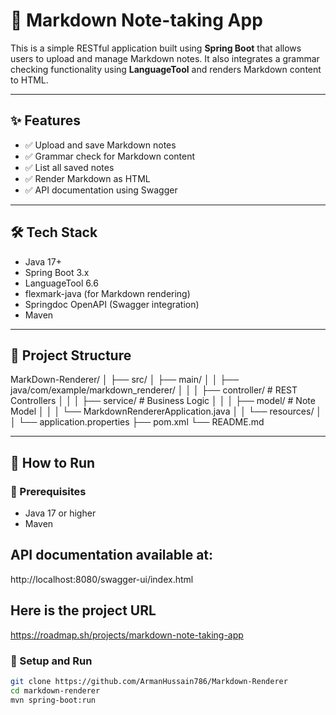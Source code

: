 # 📓 Markdown Note-taking App

This is a simple RESTful application built using **Spring Boot** that allows users to upload and manage Markdown notes. It also integrates a grammar checking functionality using **LanguageTool** and renders Markdown content to HTML.

---

## ✨ Features

- ✅ Upload and save Markdown notes
- ✅ Grammar check for Markdown content
- ✅ List all saved notes
- ✅ Render Markdown as HTML
- ✅ API documentation using Swagger

---

## 🛠 Tech Stack

- Java 17+
- Spring Boot 3.x
- LanguageTool 6.6
- flexmark-java (for Markdown rendering)
- Springdoc OpenAPI (Swagger integration)
- Maven

---

## 📂 Project Structure

MarkDown-Renderer/
│
├── src/
│ ├── main/
│ │ ├── java/com/example/markdown_renderer/
│ │ │ ├── controller/ # REST Controllers
│ │ │ ├── service/ # Business Logic
│ │ │ ├── model/ # Note Model
│ │ │ └── MarkdownRendererApplication.java
│ │ └── resources/
│ │ └── application.properties
├── pom.xml
└── README.md


---

## 🚀 How to Run

### 🧰 Prerequisites

- Java 17 or higher
- Maven

## API documentation available at:

http://localhost:8080/swagger-ui/index.html

## Here is the project URL

https://roadmap.sh/projects/markdown-note-taking-app


### 🔧 Setup and Run

```bash
git clone https://github.com/ArmanHussain786/Markdown-Renderer
cd markdown-renderer
mvn spring-boot:run

